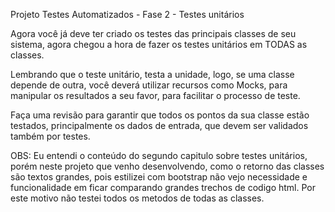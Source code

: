 ﻿Projeto Testes Automatizados - Fase 2 - Testes unitários

Agora você já deve ter criado os testes das principais classes de seu sistema, agora chegou a hora de fazer os testes unitários em TODAS as classes.

Lembrando que o teste unitário, testa a unidade, logo, se uma classe depende de outra, você deverá utilizar recursos como Mocks, para manipular os resultados a seu favor, para facilitar o processo de teste.

Faça uma revisão para garantir que todos os pontos da sua classe estão testados, principalmente os dados de entrada, que devem ser validados também por testes.


OBS: Eu entendi o conteúdo do segundo capitulo sobre testes unitários, porém neste projeto que venho desenvolvendo, como o retorno das classes são textos grandes, pois estilizei com bootstrap não vejo necessidade e funcionalidade em ficar comparando grandes trechos de codigo html. Por este motivo não testei todos os metodos de todas as classes.
